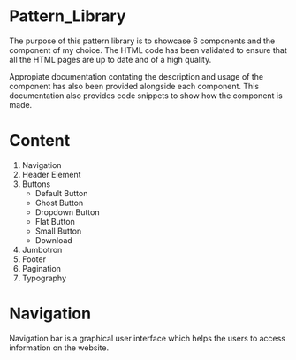 # Pattern_Library

The purpose of this pattern library is to showcase 6 components and the component of my choice. The HTML code has been validated to ensure that all the HTML pages are up to date and of a high quality. 

Appropiate documentation contating the description and usage of the component has also been provided alongside each component. This documentation also provides code snippets to show how the component is made.

# Content

1. Navigation
2. Header Element
3. Buttons
   * Default Button
   * Ghost Button
   * Dropdown Button
   * Flat Button
   * Small Button
   * Download
4. Jumbotron
5. Footer
6. Pagination
7. Typography


# Navigation
Navigation bar is a graphical user interface which helps the users to access information on the website.

